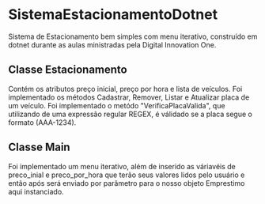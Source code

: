 # SistemaEstacionamentoDotnet
Sistema de Estacionamento bem simples com menu iterativo, construído em dotnet durante as aulas ministradas pela Digital Innovation One. 

## Classe Estacionamento
Contém os atributos preço inicial, preço por hora e lista de veículos. 
Foi implementado os métodos Cadastrar, Remover, Listar e Atualizar placa de um veículo.
Foi implementado o metódo "VerificaPlacaValida", que utilizando de uma expressão regular REGEX, é válidado se a placa segue o formato (AAA-1234).

## Classe Main
Foi implementado um menu iterativo, além de inserido as váriavéis de preco_inial e preco_por_hora que terão seus valores lidos pelo usuário e então após será enviado por parâmetro para o nosso objeto Emprestimo aqui instanciado.

